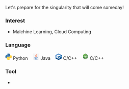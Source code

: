 Let's prepare for the  singularity that will come someday!

### Interest
- Malchine Learning, Cloud Computing

### Language
<img src="img/Python-logo-notext.png" width="20" height="20"> Python &nbsp;&nbsp;
<img src="img/Java-logo-notext.png" width="20" height="20"> Java &nbsp;&nbsp;
<img src="img/C-logo-notext.png" width="20" height="20"> C/C++ &nbsp;&nbsp;
<img src="img/node-js-logo-notext.png" width="20" height="20"> C/C++ &nbsp;&nbsp;

### Tool
- 

<!--
**KoreanLeeChangHyun/KoreanLeeChangHyun** is a ✨ _special_ ✨ repository because its `README.md` (this file) appears on your GitHub profile.

Here are some ideas to get you started:

- 🔭 I’m currently working on ...
- 🌱 I’m currently learning ...
- 👯 I’m looking to collaborate on ...
- 🤔 I’m looking for help with ...
- 💬 Ask me about ...
- 📫 How to reach me: ...
- 😄 Pronouns: ...
- ⚡ Fun fact: ...
-->
